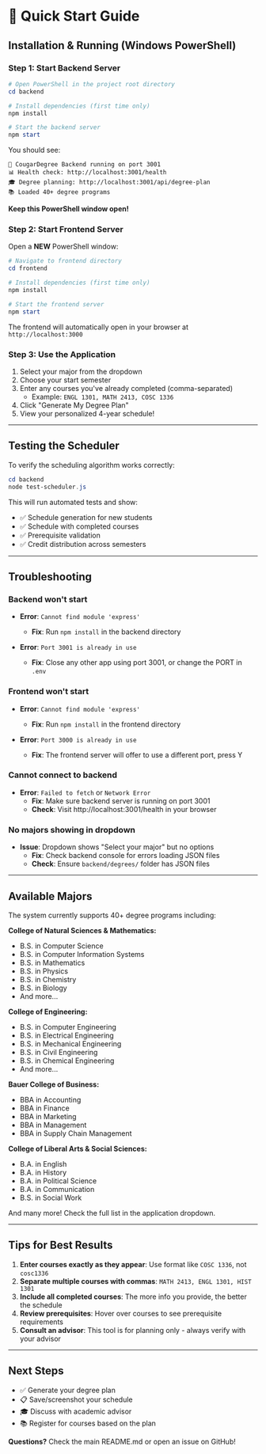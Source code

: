 # 🚀 Quick Start Guide

## Installation & Running (Windows PowerShell)

### Step 1: Start Backend Server

```powershell
# Open PowerShell in the project root directory
cd backend

# Install dependencies (first time only)
npm install

# Start the backend server
npm start
```

You should see:
```
🚀 CougarDegree Backend running on port 3001
📊 Health check: http://localhost:3001/health
🎓 Degree planning: http://localhost:3001/api/degree-plan
📚 Loaded 40+ degree programs
```

**Keep this PowerShell window open!**

### Step 2: Start Frontend Server

Open a **NEW** PowerShell window:

```powershell
# Navigate to frontend directory
cd frontend

# Install dependencies (first time only)
npm install

# Start the frontend server
npm start
```

The frontend will automatically open in your browser at `http://localhost:3000`

### Step 3: Use the Application

1. Select your major from the dropdown
2. Choose your start semester
3. Enter any courses you've already completed (comma-separated)
   - Example: `ENGL 1301, MATH 2413, COSC 1336`
4. Click "Generate My Degree Plan"
5. View your personalized 4-year schedule!

---

## Testing the Scheduler

To verify the scheduling algorithm works correctly:

```powershell
cd backend
node test-scheduler.js
```

This will run automated tests and show:
- ✅ Schedule generation for new students
- ✅ Schedule with completed courses
- ✅ Prerequisite validation
- ✅ Credit distribution across semesters

---

## Troubleshooting

### Backend won't start
- **Error**: `Cannot find module 'express'`
  - **Fix**: Run `npm install` in the backend directory

- **Error**: `Port 3001 is already in use`
  - **Fix**: Close any other app using port 3001, or change the PORT in `.env`

### Frontend won't start
- **Error**: `Cannot find module 'express'`
  - **Fix**: Run `npm install` in the frontend directory

- **Error**: `Port 3000 is already in use`
  - **Fix**: The frontend server will offer to use a different port, press Y

### Cannot connect to backend
- **Error**: `Failed to fetch` or `Network Error`
  - **Fix**: Make sure backend server is running on port 3001
  - **Check**: Visit http://localhost:3001/health in your browser

### No majors showing in dropdown
- **Issue**: Dropdown shows "Select your major" but no options
  - **Fix**: Check backend console for errors loading JSON files
  - **Check**: Ensure `backend/degrees/` folder has JSON files

---

## Available Majors

The system currently supports 40+ degree programs including:

**College of Natural Sciences & Mathematics:**
- B.S. in Computer Science
- B.S. in Computer Information Systems
- B.S. in Mathematics
- B.S. in Physics
- B.S. in Chemistry
- B.S. in Biology
- And more...

**College of Engineering:**
- B.S. in Computer Engineering
- B.S. in Electrical Engineering
- B.S. in Mechanical Engineering
- B.S. in Civil Engineering
- B.S. in Chemical Engineering
- And more...

**Bauer College of Business:**
- BBA in Accounting
- BBA in Finance
- BBA in Marketing
- BBA in Management
- BBA in Supply Chain Management

**College of Liberal Arts & Social Sciences:**
- B.A. in English
- B.A. in History
- B.A. in Political Science
- B.A. in Communication
- B.S. in Social Work

And many more! Check the full list in the application dropdown.

---

## Tips for Best Results

1. **Enter courses exactly as they appear**: Use format like `COSC 1336`, not `cosc1336`
2. **Separate multiple courses with commas**: `MATH 2413, ENGL 1301, HIST 1301`
3. **Include all completed courses**: The more info you provide, the better the schedule
4. **Review prerequisites**: Hover over courses to see prerequisite requirements
5. **Consult an advisor**: This tool is for planning only - always verify with your advisor

---

## Next Steps

- ✅ Generate your degree plan
- 📋 Save/screenshot your schedule
- 🎓 Discuss with academic advisor
- 📚 Register for courses based on the plan

**Questions?** Check the main README.md or open an issue on GitHub!
